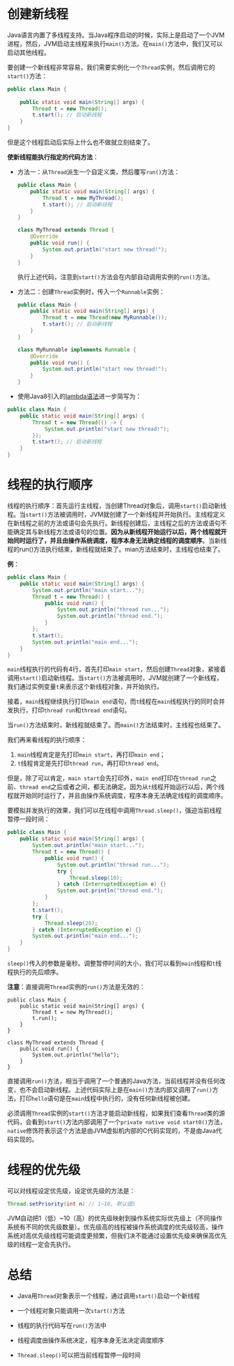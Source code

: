 # 创建新线程

Java语言内置了多线程支持。当Java程序启动的时候，实际上是启动了一个JVM进程，然后，JVM启动主线程来执行`main()`方法。在`main()`方法中，我们又可以启动其他线程。

要创建一个新线程非常容易，我们需要实例化一个`Thread`实例，然后调用它的`start()`方法：

```Java
public class Main {
    	
    public static void main(String[] args) {
        Thread t = new Thread();
        t.start(); // 启动新线程
    }
}
```

但是这个线程启动后实际上什么也不做就立刻结束了。

**使新线程能执行指定的代码方法**：

- 方法一：从`Thread`派生一个自定义类，然后覆写`run()`方法：

  ```java
  public class Main {
      public static void main(String[] args) {
          Thread t = new MyThread();
          t.start(); // 启动新线程
      }
  }
  
  class MyThread extends Thread {
      @Override
      public void run() {
          System.out.println("start new thread!");
      }
  }
  ```

  执行上述代码，注意到`start()`方法会在内部自动调用实例的`run()`方法。

- 方法二：创建`Thread`实例时，传入一个`Runnable`实例：

  ```java
  public class Main {
      public static void main(String[] args) {
          Thread t = new Thread(new MyRunnable());
          t.start(); // 启动新线程
      }
  }
  
  class MyRunnable implements Runnable {
      @Override
      public void run() {
          System.out.println("start new thread!");
      }
  }
  ```

- 使用Java8引入的[lambda语法]()进一步简写为：

```java
public class Main {
    public static void main(String[] args) {
        Thread t = new Thread(() -> {
            System.out.println("start new thread!");
        });
        t.start(); // 启动新线程
    }
}
```

# 线程的执行顺序

线程的执行顺序：首先运行主线程，当创建Thread对象后，调用`start()`启动新线程。当`start()`方法被调用时，JVM就创建了一个新线程并开始执行。主线程定义在新线程之前的方法或语句会先执行。新线程创建后，主线程之后的方法或语句不能确定其与新线程方法或语句的位置。**因为从新线程开始运行以后，两个线程就开始同时运行了，并且由操作系统调度，程序本身无法确定线程的调度顺序**。当新线程的run()方法执行结束，新线程就结束了。mian方法结束时，主线程也结束了。

**例**：

```java
public class Main {
    public static void main(String[] args) {
        System.out.println("main start...");
        Thread t = new Thread() {
            public void run() {
                System.out.println("thread run...");
                System.out.println("thread end.");
            }
        };
        t.start();
        System.out.println("main end...");
    }
}
```

`main`线程执行的代码有4行，首先打印`main start`，然后创建`Thread`对象，紧接着调用`start()`启动新线程。当`start()`方法被调用时，JVM就创建了一个新线程，我们通过实例变量`t`来表示这个新线程对象，并开始执行。

接着，`main`线程继续执行打印`main end`语句，而`t`线程在`main`线程执行的同时会并发执行，打印`thread run`和`thread end`语句。

当`run()`方法结束时，新线程就结束了。而`main()`方法结束时，主线程也结束了。

我们再来看线程的执行顺序：

1. `main`线程肯定是先打印`main start`，再打印`main end`；
2. `t`线程肯定是先打印`thread run`，再打印`thread end`。

但是，除了可以肯定，`main start`会先打印外，`main end`打印在`thread run`之前、`thread end`之后或者之间，都无法确定。因为从`t`线程开始运行以后，两个线程就开始同时运行了，并且由操作系统调度，程序本身无法确定线程的调度顺序。

要模拟并发执行的效果，我们可以在线程中调用`Thread.sleep()`，强迫当前线程暂停一段时间：

```java
public class Main {
    public static void main(String[] args) {
        System.out.println("main start...");
        Thread t = new Thread() {
            public void run() {
                System.out.println("thread run...");
                try {
                    Thread.sleep(10);
                } catch (InterruptedException e) {}
                System.out.println("thread end.");
            }
        };
        t.start();
        try {
            Thread.sleep(20);
        } catch (InterruptedException e) {}
        System.out.println("main end...");
    }
}
```

`sleep()`传入的参数是毫秒。调整暂停时间的大小，我们可以看到`main`线程和`t`线程执行的先后顺序。

**注意**：直接调用`Thread`实例的`run()`方法是无效的：

```
public class Main {
    public static void main(String[] args) {
        Thread t = new MyThread();
        t.run();
    }
}

class MyThread extends Thread {
    public void run() {
        System.out.println("hello");
    }
}
```

直接调用`run()`方法，相当于调用了一个普通的Java方法，当前线程并没有任何改变，也不会启动新线程。上述代码实际上是在`main()`方法内部又调用了`run()`方法，打印`hello`语句是在`main`线程中执行的，没有任何新线程被创建。

必须调用`Thread`实例的`start()`方法才能启动新线程，如果我们查看`Thread`类的源代码，会看到`start()`方法内部调用了一个`private native void start0()`方法，`native`修饰符表示这个方法是由JVM虚拟机内部的C代码实现的，不是由Java代码实现的。

# 线程的优先级

可以对线程设定优先级，设定优先级的方法是：

```java
Thread.setPriority(int n) // 1~10, 默认值5
```

JVM自动把1（低）~10（高）的优先级映射到操作系统实际优先级上（不同操作系统有不同的优先级数量）。优先级高的线程被操作系统调度的优先级较高，操作系统对高优先级线程可能调度更频繁，但我们决不能通过设置优先级来确保高优先级的线程一定会先执行。

# 总结

- Java用`Thread`对象表示一个线程，通过调用`start()`启动一个新线程


- 一个线程对象只能调用一次`start()`方法


- 线程的执行代码写在`run()`方法中


- 线程调度由操作系统决定，程序本身无法决定调度顺序


- `Thread.sleep()`可以把当前线程暂停一段时间